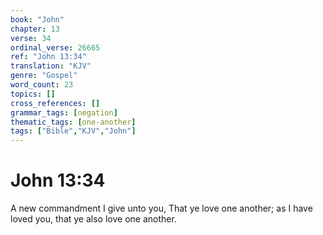 ```yaml
---
book: "John"
chapter: 13
verse: 34
ordinal_verse: 26665
ref: "John 13:34"
translation: "KJV"
genre: "Gospel"
word_count: 23
topics: []
cross_references: []
grammar_tags: [negation]
thematic_tags: [one-another]
tags: ["Bible","KJV","John"]
---
```


# John 13:34

A new commandment I give unto you, That ye love one another; as I have loved you, that ye also love one another.
